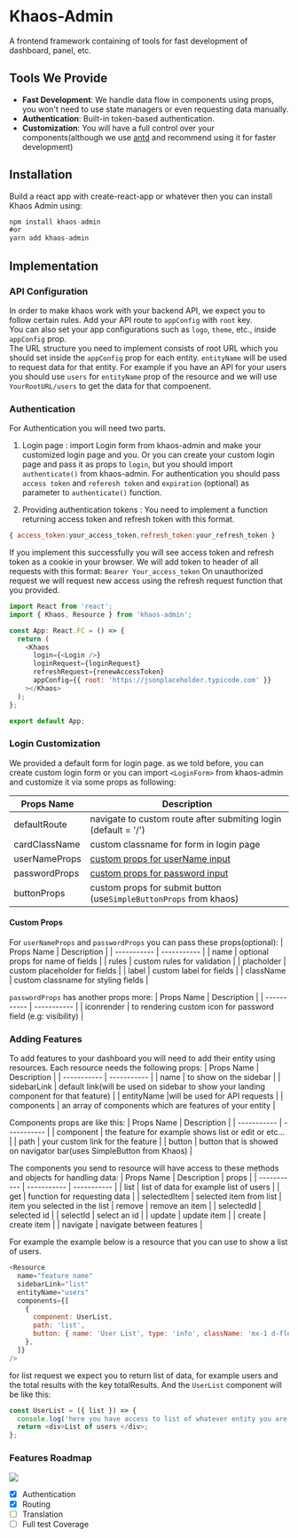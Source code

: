 # Khaos-Admin

A frontend framework containing of tools for fast development of dashboard, panel, etc.

## Tools We Provide

- **Fast Development**: We handle data flow in components using props, you won't need to use state managers or even requesting data manually.
- **Authentication**: Built-in token-based authentication.
- **Customization**: You will have a full control over your components(although we use [antd](https://ant.design/) and recommend using it for faster development)

## Installation

Build a react app with create-react-app or whatever then you can install Khaos Admin using:

```js
npm install khaos-admin
#or
yarn add khaos-admin
```

## Implementation

### API Configuration

In order to make khaos work with your backend API, we expect you to follow certain rules. Add your API route to `appConfig` with `root` key.<br/> You can also set your app configurations such as `logo`, `theme`, etc., inside `appConfig` prop.<br />
The URL structure you need to implement consists of root URL which you should set inside the `appConfig` prop for each entity. `entityName` will be used to request data for that entity. For example if you have an API for your users you should use `users` for `entityName` prop of the resource and we will use `YourRootURL/users` to get the data for that compoenent.

### Authentication

For Authentication you will need two parts.

1. Login page : import Login form from khaos-admin and make your customized login page and you.
Or you can create your custom login page and pass it as props to `login`, but you should import `authenticate()` from khaos-admin.
For authentication you should pass `access token` and `referesh token` and `expiration` (optional) as parameter to `authenticate()` function.

2. Providing authentication tokens : You need to implement a function returning access token and refresh token with this format.

```js
{ access_token:your_access_token,refresh_token:your_refresh_token }
```

If you implement this successfully you will see access token and refresh token as a cookie in your browser. We will add token to header of all requests with this format:
`Bearer Your_access_token`
On unauthorized request we will request new access using the refresh request function that you provided.

```js
import React from 'react';
import { Khaos, Resource } from 'khaos-admin';

const App: React.FC = () => {
  return (
    <Khaos
      login={<Login />}
      loginRequest={loginRequest}
      refreshRequest={renewAccessToken}
      appConfig={{ root: 'https://jsonplaceholder.typicode.com' }}
    ></Khaos>
  );
};

export default App;
```

### Login Customization

We provided a default form for login page. as we told before, you can create custom login form or you can import `<LoginForm>` from khaos-admin and customize it via some props as following:

| Props Name | Description |
| ----------- | ----------- |
| defaultRoute | navigate to custom route after submiting login (default = '/') |
|cardClassName  | custom classname for form in login page |
| userNameProps | [custom props for userName input](#custom-props) |
| passwordProps | [custom props for password input](#custom-props) |
| buttonProps | custom props for submit button (use`SimpleButtonProps` from khaos) |

#### Custom Props

For `userNameProps` and `passwordProps` you can pass these props(optional):
| Props Name | Description |
| ----------- | ----------- |
| name | optional props for name of fields |
| rules | custom rules for validation |
| placholder | custom placeholder for fields |
| label | custom label for fields |
| className | custom classname for styling fields |

`passwordProps` has another props more:
| Props Name | Description |
| ----------- | ----------- |
| iconrender | to rendering custom icon for password field (e.g: visibility) |

### Adding Features

To add features to your dashboard you will need to add their entity using resources. Each resource needs the following props:
| Props Name | Description |
| ----------- | ----------- |
| name | to show on the sidebar |
| sidebarLink | default link(will be used on sidebar to show your landing component for that feature) |
| entityName |will be used for API requests |
| components | an array of components which are features of your entity |

Components props are like this:
| Props Name | Description |
| ----------- | ----------- |
| component | the feature for example shows list or edit or etc... |
| path | your custom link for the feature |
| button | button that is showed on navigator bar(uses SimpleButton from Khaos) |

The components you send to resource will have access to these methods and objects for handling data:
| Props Name | Description | props |
| ----------- | ----------- | ----------- |
| list | list of data for example list of users |
| get | function for requesting data |
| selectedItem | selected item from list | item you selected in the list
| remove | remove an item |
| selectedId | selected id |
| selectId | select an id |
| update | update item |
| create | create item |
| navigate | navigate between features |

For example the example below is a resource that you can use to show a list of users.

```js
<Resource
  name="feature name"
  sidebarLink="list"
  entityName="users"
  components={[
    {
      component: UserList,
      path: 'list',
      button: { name: 'User List', type: 'info', className: 'mx-1 d-flex align-items-center' },
    },
  ]}
/>
```

for list request we expect you to return list of data, for example users and the total results with the key totalResults.
And the `UserList` component will be like this:

```js
const UserList = ({ list }) => {
  console.log('here you have access to list of whatever entity you are in', list);
  return <div>List of users </div>;
};
```

### Features Roadmap

![](https://us-central1-progress-markdown.cloudfunctions.net/progress/45)

- [x] Authentication
- [x] Routing
- [ ] Translation
- [ ] Full test Coverage
